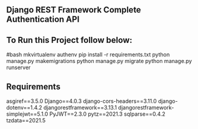 ## Django REST Framework Complete Authentication API

## To Run this Project follow below:

#bash
mkvirtualenv authenv
pip install -r requirements.txt
python manage.py makemigrations
python manage.py migrate
python manage.py runserver




## Requirements

asgiref==3.5.0
Django==4.0.3
django-cors-headers==3.11.0
django-dotenv==1.4.2
djangorestframework==3.13.1
djangorestframework-simplejwt==5.1.0
PyJWT==2.3.0
pytz==2021.3
sqlparse==0.4.2
tzdata==2021.5

